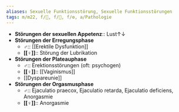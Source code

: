 ```yaml
---
aliases: Sexuelle Funktionsstörung, Sexuelle Funktionsstörungen
tags: m/m22, f/🦩, f/🍆, f/⚙️, a/Pathologie
---
```

- **Störungen der sexuellen Appetenz**:: Lust↑↓ 
- **Störungen der Erregungsphase**
	- **♂**:: [[Erektile Dysfunktion]]
	- **[[♀]]**:: Störung der Lubrikation
- **Störungen der Plateauphase**
	- **♂**:: Erektionsstörungen (oft: psychogen)
	- **[[♀]]**:: [[Vaginismus]]
	- [[Dyspareunie]]
- **Störungen der Orgasmusphase**
	- **♂**:: Ejaculatio praecox, Ejaculatio retarda, Ejaculatio deficiens, Anorgasmie
	- **[[♀]]**:: Anorgasmie